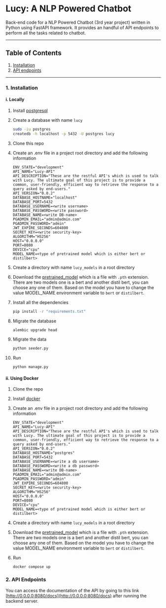 # Lucy: A NLP Powered Chatbot

Back-end code for a NLP Powered Chatbot (3rd year project) written in Python using FastAPI framework. It provides an handful of API endpoints to perform all the tasks related to chatbot.

---


## Table of Contents

1. [Installation](#1-installation)
2. [API endpoints](#2-api-endpoints)

---

### 1. Installation

#### i. Locally

1. Install [postgresql](https://www.postgresql.org/download/)
2. Create a database with name `lucy`
    ```bash
    sudo -iu postgres
    createdb -h localhost -p 5432 -U postgres lucy
     ```
3. Clone this repo
4. Create an .env file in a project root directory and add the following information

    ```
    ENV_STATE="development"
    API_NAME="Lucy-API"
    API_DESCRIPTION="These are the restful API's which is used to talk with Lucy. The ultimate goal of this project is to provide a common, user-friendly, efficient way to retrieve the response to a query asked by end-users."
    API_VERSION="0.0.2"
    DATABASE_HOSTNAME="localhost"
    DATABASE_PORT=5432
    DATABASE_USERNAME=<write username>
    DATABASE_PASSWORD=<write password>
    DATABASE_NAME=<write DB-name>
    PGADMIN_EMAIL="admin@admin.com"
    PGADMIN_PASSWORD="admin"
    JWT_EXPIRE_SECONDS=604800
    SECRET_KEY=<write security-key>
    ALGORITHM="HS256"
    HOST="0.0.0.0"
    PORT=8080
    DEVICE="cpu"
    MODEL_NAME=<type of pretrained model which is either bert or distilbert>

    ```
5. Create a directory with name `lucy_models` in a root directory
6. Download the [pretrained_model](https://github.com/surajkarki66/Lucy-APIs/releases/tag/Lucy0.0.1) which is a file with `.pth` extension. There are two models one is a bert and another distil bert, you can choose any one of them. Based on the model you have to change the value MODEL_NAME environment variable to `bert` or `distilbert`.
7. Install all the dependencies
    ```bash
    pip install -r "requirements.txt"
    ```
8. Migrate the database
    ```bash
    alembic upgrade head
    ```
9. Migrate the data
    ```bash
    python seeder.py
    ```
10. Run
    ```bash
    python manage.py
    ```

#### ii. Using Docker

1. Clone the repo
2. Install [docker](https://docs.docker.com/get-docker/)
3. Create an .env file in a project root directory and add the following information

    ```
    ENV_STATE="development"
    API_NAME="Lucy-API"
    API_DESCRIPTION="These are the restful API's which is used to talk with Lucy. The ultimate goal of this project is to provide a common, user-friendly, efficient way to retrieve the response to a query asked by end-users."
    API_VERSION="0.0.2"
    DATABASE_HOSTNAME="postgres"
    DATABASE_PORT=5432
    DATABASE_USERNAME=<write a db username>
    DATABASE_PASSWORD=<write a db password>
    DATABASE_NAME=<write DB-name>
    PGADMIN_EMAIL="admin@admin.com"
    PGADMIN_PASSWORD="admin"
    JWT_EXPIRE_SECONDS=604800
    SECRET_KEY=<write security-key>
    ALGORITHM="HS256"
    HOST="0.0.0.0"
    PORT=8080
    DEVICE="cpu"
    MODEL_NAME=<type of pretrained model which is either bert or distilbert>

    ```
4. Create a directory with name `lucy_models` in a root directory
5. Download the [pretrained_model](https://github.com/surajkarki66/Lucy-APIs/releases/tag/Lucy0.0.1) which is a file with `.pth` extension. There are two models one is a bert and another distil bert, you can choose any one of them. Based on the model you have to change the value MODEL_NAME environment variable to `bert` or `distilbert`.
6. Run
    ```bash
    docker compose up
    ```
### 2. API Endpoints
You can access the documentation of the API by going to this link [http://0.0.0.0:8080/docs](http://0.0.0.0:8080/docs) after running the backend server.
